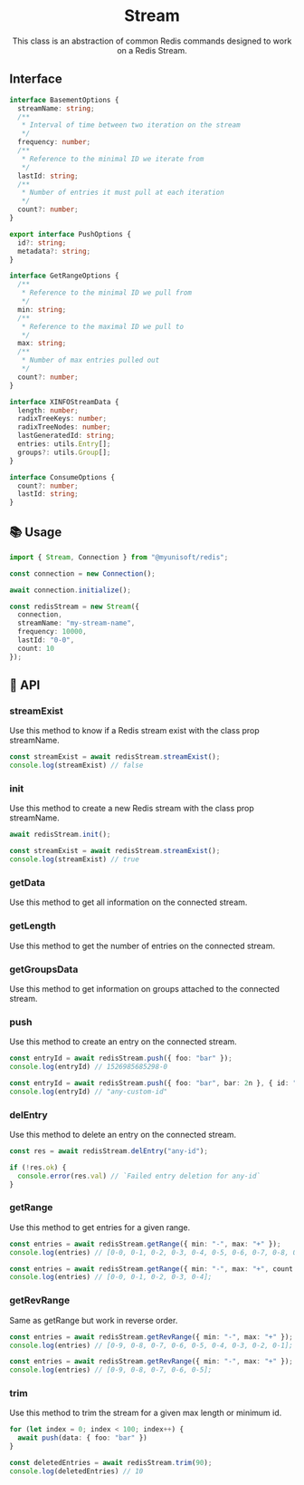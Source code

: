 <h1 align="center">
  Stream
</h1>

<p align="center">
  This class is an abstraction of common Redis commands designed to work on a Redis Stream.
</p>


## Interface

```ts
interface BasementOptions {
  streamName: string;
  /**
   * Interval of time between two iteration on the stream
   */
  frequency: number;
  /**
   * Reference to the minimal ID we iterate from
   */
  lastId: string;
  /**
   * Number of entries it must pull at each iteration
   */
  count?: number;
}

export interface PushOptions {
  id?: string;
  metadata?: string;
}

interface GetRangeOptions {
  /**
   * Reference to the minimal ID we pull from
   */
  min: string;
  /**
   * Reference to the maximal ID we pull to
   */
  max: string;
  /**
   * Number of max entries pulled out
   */
  count?: number;
}

interface XINFOStreamData {
  length: number;
  radixTreeKeys: number;
  radixTreeNodes: number;
  lastGeneratedId: string;
  entries: utils.Entry[];
  groups?: utils.Group[];
}

interface ConsumeOptions {
  count?: number;
  lastId: string;
}
```


## 📚 Usage

```ts
import { Stream, Connection } from "@myunisoft/redis";

const connection = new Connection();

await connection.initialize();

const redisStream = new Stream({
  connection,
  streamName: "my-stream-name",
  frequency: 10000, 
  lastId: "0-0",
  count: 10
});
```

## 📜 API

### streamExist

Use this method to know if a Redis stream exist with the class prop streamName.

```ts
const streamExist = await redisStream.streamExist();
console.log(streamExist) // false
```

### init

Use this method to create a new Redis stream with the class prop streamName.

```ts
await redisStream.init();

const streamExist = await redisStream.streamExist();
console.log(streamExist) // true
```

### getData

Use this method to get all information on the connected stream.

### getLength 

Use this method to get the number of entries on the connected stream.

### getGroupsData

Use this method to get information on groups attached to the connected stream.

### push

Use this method to create an entry on the connected stream.

```ts
const entryId = await redisStream.push({ foo: "bar" }); 
console.log(entryId) // 1526985685298-0

const entryId = await redisStream.push({ foo: "bar", bar: 2n }, { id: "any-custom-id", metadata: "" });
console.log(entryId) // "any-custom-id"
```

### delEntry

Use this method to delete an entry on the connected stream.

```ts
const res = await redisStream.delEntry("any-id");

if (!res.ok) {
  console.error(res.val) // `Failed entry deletion for any-id`
}
```

### getRange

Use this method to get entries for a given range.

```ts
const entries = await redisStream.getRange({ min: "-", max: "+" });
console.log(entries) // [0-0, 0-1, 0-2, 0-3, 0-4, 0-5, 0-6, 0-7, 0-8, 0-9];

const entries = await redisStream.getRange({ min: "-", max: "+", count: 5 });
console.log(entries) // [0-0, 0-1, 0-2, 0-3, 0-4];
```

### getRevRange

Same as getRange but work in reverse order.

```ts
const entries = await redisStream.getRevRange({ min: "-", max: "+" });
console.log(entries) // [0-9, 0-8, 0-7, 0-6, 0-5, 0-4, 0-3, 0-2, 0-1];

const entries = await redisStream.getRevRange({ min: "-", max: "+" });
console.log(entries) // [0-9, 0-8, 0-7, 0-6, 0-5];
```

### trim

Use this method to trim the stream for a given max length or minimum id.

```ts
for (let index = 0; index < 100; index++) {
  await push(data: { foo: "bar" })
} 

const deletedEntries = await redisStream.trim(90);
console.log(deletedEntries) // 10
```
